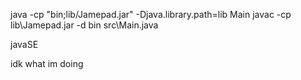 java -cp "bin;lib/Jamepad.jar" -Djava.library.path=lib Main
javac -cp lib\Jamepad.jar -d bin src\Main.java

javaSE 

idk what im doing